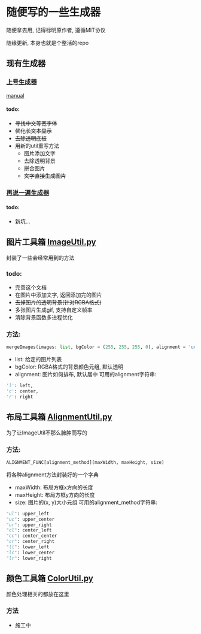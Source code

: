 # 随便写的一些生成器
随便拿去用, 记得标明原作者, 遵循MIT协议

随缘更新, 本身也就是个整活的repo

## 现有生成器
### [上号生成器](.\ShanghaoGenerator)
[manual](.\ShanghaoGenerator\manual.md)
#### todo:
- ~~寻找中文等宽字体~~
- ~~优化长文本显示~~
- ~~去除透明底板~~
- 用新的util重写方法
    - 图片添加文字
    - 去除透明背景
    - 拼合图片
    - ~~文字直接生成图片~~
### [再说一遍生成器](ActAgain\main.py)
#### todo:
- 新坑...

## 图片工具箱 [ImageUtil.py](GlobalUtil\ImageUtil.py)
封装了一些会经常用到的方法
### todo:
- 完善这个文档
- 在图片中添加文字, 返回添加完的图片
- ~~去掉图片的透明背景(针对RGBA格式)~~
- 多张图片生成gif, 支持自定义帧率
- 清除背景函数多进程优化
### 方法:
```py
mergeImages(images: list, bgColor = (255, 255, 255, 0), alignment = 'uc')
```
- list: 给定的图片列表
- bgColor: RGBA格式的背景颜色元组, 默认透明
- alignment: 图片如何排布, 默认居中
可用的alignment字符串:
```py
'l': left,
'c': center,
'r': right
```

## 布局工具箱 [AlignmentUtil.py](GlobalUtil\ColorUtil.py)
为了让ImageUtil不那么臃肿而写的

### 方法: 
```py
ALIGNMENT_FUNC[alignment_method](maxWidth, maxHeight, size)
```
将各种alignment方法封装好的一个字典
- maxWidth: 布局方框x方向的长度
- maxHeight: 布局方框y方向的长度
- size: 图片的(x, y)大小元组
可用的alignment_method字符串:
```py
"ul": upper_left
"uc": upper_center
"ur": upper_right
"cl": center_left
"cc": center_center
"cr": center_right
"ll": lower_left
"lc": lower_center
"lr": lower_right
```


## 颜色工具箱 [ColorUtil.py](GlobalUtil\ColorUtil.py)
颜色处理相关的都放在这里
### 方法
- 施工中